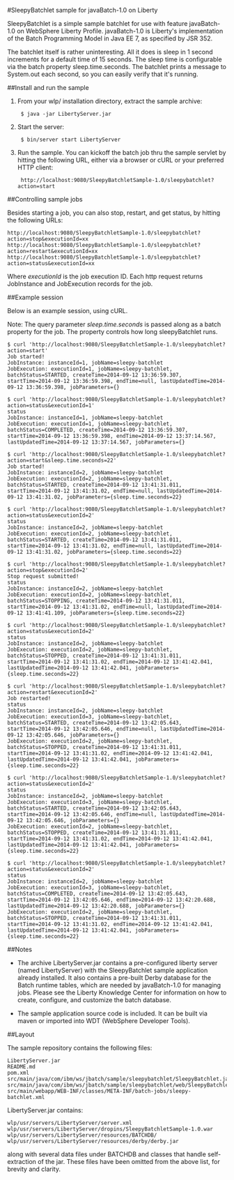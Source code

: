 #SleepyBatchlet sample for javaBatch-1.0 on Liberty

SleepyBatchlet is a simple sample batchlet for use with feature javaBatch-1.0 on WebSphere Liberty Profile.
javaBatch-1.0 is Liberty's implementation of the Batch Programming Model in Java EE 7, as specified by JSR 352.

The batchlet itself is rather uninteresting. All it does is sleep in 1 second increments for a default time
of 15 seconds.  The sleep time is configurable via the batch property sleep.time.seconds.  The batchlet
prints a message to System.out each second, so you can easily verify that it's running.

##Install and run the sample

1. From your wlp/ installation directory, extract the sample archive:

        $ java -jar LibertyServer.jar

2. Start the server:

        $ bin/server start LibertyServer

3. Run the sample. You can kickoff the batch job thru the sample servlet
by hitting the following URL, either via a browser or cURL or your preferred HTTP client:

        http://localhost:9080/SleepyBatchletSample-1.0/sleepybatchlet?action=start

##Controlling sample jobs

Besides starting a job, you can also stop, restart, and get status, by hitting the following URLs:

    http://localhost:9080/SleepyBatchletSample-1.0/sleepybatchlet?action=stop&executionId=xx
    http://localhost:9080/SleepyBatchletSample-1.0/sleepybatchlet?action=restart&executionId=xx
    http://localhost:9080/SleepyBatchletSample-1.0/sleepybatchlet?action=status&executionId=xx

Where *executionId* is the job execution ID.  Each http request returns JobInstance and JobExecution
records for the job.  

##Example session

Below is an example session, using cURL.  

Note: The query parameter *sleep.time.seconds* is passed along as a batch property for the job.
The property controls how long sleepyBatchlet runs.

```
$ curl 'http://localhost:9080/SleepyBatchletSample-1.0/sleepybatchlet?action=start'
Job started!
JobInstance: instanceId=1, jobName=sleepy-batchlet
JobExecution: executionId=1, jobName=sleepy-batchlet, batchStatus=STARTED, createTime=2014-09-12 13:36:59.307, startTime=2014-09-12 13:36:59.398, endTime=null, lastUpdatedTime=2014-09-12 13:36:59.398, jobParameters={}

$ curl 'http://localhost:9080/SleepyBatchletSample-1.0/sleepybatchlet?action=status&executionId=1'
status
JobInstance: instanceId=1, jobName=sleepy-batchlet
JobExecution: executionId=1, jobName=sleepy-batchlet, batchStatus=COMPLETED, createTime=2014-09-12 13:36:59.307, startTime=2014-09-12 13:36:59.398, endTime=2014-09-12 13:37:14.567, lastUpdatedTime=2014-09-12 13:37:14.567, jobParameters={}

$ curl 'http://localhost:9080/SleepyBatchletSample-1.0/sleepybatchlet?action=start&sleep.time.seconds=22'
Job started!
JobInstance: instanceId=2, jobName=sleepy-batchlet
JobExecution: executionId=2, jobName=sleepy-batchlet, batchStatus=STARTED, createTime=2014-09-12 13:41:31.011, startTime=2014-09-12 13:41:31.02, endTime=null, lastUpdatedTime=2014-09-12 13:41:31.02, jobParameters={sleep.time.seconds=22}

$ curl 'http://localhost:9080/SleepyBatchletSample-1.0/sleepybatchlet?action=status&executionId=2'
status
JobInstance: instanceId=2, jobName=sleepy-batchlet
JobExecution: executionId=2, jobName=sleepy-batchlet, batchStatus=STARTED, createTime=2014-09-12 13:41:31.011, startTime=2014-09-12 13:41:31.02, endTime=null, lastUpdatedTime=2014-09-12 13:41:31.02, jobParameters={sleep.time.seconds=22}

$ curl 'http://localhost:9080/SleepyBatchletSample-1.0/sleepybatchlet?action=stop&executionId=2'
Stop request submitted!
status
JobInstance: instanceId=2, jobName=sleepy-batchlet
JobExecution: executionId=2, jobName=sleepy-batchlet, batchStatus=STOPPING, createTime=2014-09-12 13:41:31.011, startTime=2014-09-12 13:41:31.02, endTime=null, lastUpdatedTime=2014-09-12 13:41:41.109, jobParameters={sleep.time.seconds=22}

$ curl 'http://localhost:9080/SleepyBatchletSample-1.0/sleepybatchlet?action=status&executionId=2'
status
JobInstance: instanceId=2, jobName=sleepy-batchlet
JobExecution: executionId=2, jobName=sleepy-batchlet, batchStatus=STOPPED, createTime=2014-09-12 13:41:31.011, startTime=2014-09-12 13:41:31.02, endTime=2014-09-12 13:41:42.041, lastUpdatedTime=2014-09-12 13:41:42.041, jobParameters={sleep.time.seconds=22}

$ curl 'http://localhost:9080/SleepyBatchletSample-1.0/sleepybatchlet?action=restart&executionId=2'
Job restarted!
status
JobInstance: instanceId=2, jobName=sleepy-batchlet
JobExecution: executionId=3, jobName=sleepy-batchlet, batchStatus=STARTED, createTime=2014-09-12 13:42:05.643, startTime=2014-09-12 13:42:05.646, endTime=null, lastUpdatedTime=2014-09-12 13:42:05.646, jobParameters={}
JobExecution: executionId=2, jobName=sleepy-batchlet, batchStatus=STOPPED, createTime=2014-09-12 13:41:31.011, startTime=2014-09-12 13:41:31.02, endTime=2014-09-12 13:41:42.041, lastUpdatedTime=2014-09-12 13:41:42.041, jobParameters={sleep.time.seconds=22}

$ curl 'http://localhost:9080/SleepyBatchletSample-1.0/sleepybatchlet?action=status&executionId=2'
status
JobInstance: instanceId=2, jobName=sleepy-batchlet
JobExecution: executionId=3, jobName=sleepy-batchlet, batchStatus=STARTED, createTime=2014-09-12 13:42:05.643, startTime=2014-09-12 13:42:05.646, endTime=null, lastUpdatedTime=2014-09-12 13:42:05.646, jobParameters={}
JobExecution: executionId=2, jobName=sleepy-batchlet, batchStatus=STOPPED, createTime=2014-09-12 13:41:31.011, startTime=2014-09-12 13:41:31.02, endTime=2014-09-12 13:41:42.041, lastUpdatedTime=2014-09-12 13:41:42.041, jobParameters={sleep.time.seconds=22}

$ curl 'http://localhost:9080/SleepyBatchletSample-1.0/sleepybatchlet?action=status&executionId=2'
status
JobInstance: instanceId=2, jobName=sleepy-batchlet
JobExecution: executionId=3, jobName=sleepy-batchlet, batchStatus=COMPLETED, createTime=2014-09-12 13:42:05.643, startTime=2014-09-12 13:42:05.646, endTime=2014-09-12 13:42:20.688, lastUpdatedTime=2014-09-12 13:42:20.688, jobParameters={}
JobExecution: executionId=2, jobName=sleepy-batchlet, batchStatus=STOPPED, createTime=2014-09-12 13:41:31.011, startTime=2014-09-12 13:41:31.02, endTime=2014-09-12 13:41:42.041, lastUpdatedTime=2014-09-12 13:41:42.041, jobParameters={sleep.time.seconds=22}
```

##Notes

* The archive LibertyServer.jar contains a pre-configured liberty server (named LibertyServer) with the
SleepyBatchlet sample application already installed.  It also contains a pre-built Derby database for
the Batch runtime tables, which are needed by javaBatch-1.0 for managing jobs.  Please see the Liberty
Knowledge Center for information on how to create, configure, and customize the batch database.

* The sample application source code is included. It can be built via maven or imported into WDT (WebSphere Developer Tools).

##Layout

The sample repository contains the following files:

    LibertyServer.jar
    README.md
    pom.xml
    src/main/java/com/ibm/ws/jbatch/sample/sleepybatchlet/SleepyBatchlet.java
    src/main/java/com/ibm/ws/jbatch/sample/sleepybatchlet/web/SleepyBatchletServlet.java
    src/main/webapp/WEB-INF/classes/META-INF/batch-jobs/sleepy-batchlet.xml

LibertyServer.jar contains:

    wlp/usr/servers/LibertyServer/server.xml
    wlp/usr/servers/LibertyServer/dropins/SleepyBatchletSample-1.0.war
    wlp/usr/servers/LibertyServer/resources/BATCHDB/
    wlp/usr/servers/LibertyServer/resources/derby/derby.jar

along with several data files under BATCHDB and classes that handle self-extraction of the jar.
These files have been omitted from the above list, for brevity and clarity.

